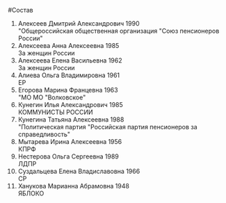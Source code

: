 #Состав
1. Алексеев Дмитрий Александрович 1990   
    "Общероссийская общественная организация "Союз пенсионеров России"
2. Алексеева Анна Алексеевна 1985   
    За женщин России
3. Алексеева Елена Васильевна 1962   
    За женщин России
4. Алиева Ольга Владимировна 1961   
    ЕР
5. Егорова Марина Францевна 1963   
    "МО МО "Волковское"
6. Кунегин Илья Александрович 1985   
    КОММУНИСТЫ РОССИИ
7. Кунегина Татьяна Алексеевна 1988   
    "Политическая партия "Российская партия пенсионеров за справедливость"
8. Мытарева Ирина Алексеевна 1956   
    КПРФ
9. Нестерова Ольга Сергеевна 1989   
    ЛДПР
10. Суздальцева Елена Владиславовна 1966   
    СР
11. Ханукова Марианна Абрамовна 1948   
    ЯБЛОКО
